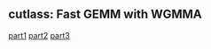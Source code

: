 

## cutlass: Fast GEMM with WGMMA
[part1](https://research.colfax-intl.com/cutlass-tutorial-wgmma-hopper/)
[part2](https://research.colfax-intl.com/cutlass-tutorial-design-of-a-gemm-kernel/)
[part3](https://research.colfax-intl.com/cutlass-tutorial-persistent-kernels-and-stream-k/)